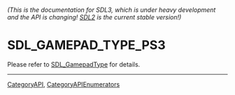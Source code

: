 ###### (This is the documentation for SDL3, which is under heavy development and the API is changing! [SDL2](https://wiki.libsdl.org/SDL2/) is the current stable version!)
# SDL_GAMEPAD_TYPE_PS3

Please refer to [SDL_GamepadType](SDL_GamepadType) for details.

----
[CategoryAPI](CategoryAPI), [CategoryAPIEnumerators](CategoryAPIEnumerators)

